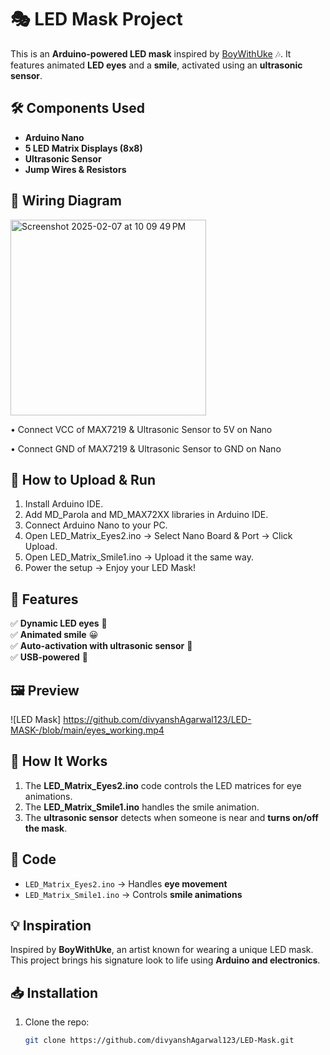 # 🎭 LED Mask Project  

This is an **Arduino-powered LED mask** inspired by [BoyWithUke](https://boywithuke.com/) 🎶. It features animated **LED eyes** and a **smile**, activated using an **ultrasonic sensor**.

## 🛠️ Components Used  
- **Arduino Nano**  
- **5 LED Matrix Displays (8x8)**  
- **Ultrasonic Sensor**  
- **Jump Wires & Resistors**

## 🔌 Wiring Diagram  
<img width="313" alt="Screenshot 2025-02-07 at 10 09 49 PM" src="https://github.com/user-attachments/assets/be36f49c-3193-4275-8c4c-176da091de9b" />
	
 •	Connect VCC of MAX7219 & Ultrasonic Sensor to 5V on Nano
	
 •	Connect GND of MAX7219 & Ultrasonic Sensor to GND on Nano
 
 ## 🚀 How to Upload & Run
1.	Install Arduino IDE.
2.	Add MD_Parola and MD_MAX72XX libraries in Arduino IDE.
3.	Connect Arduino Nano to your PC.
4.	Open LED_Matrix_Eyes2.ino → Select Nano Board & Port → Click Upload.
5.	Open LED_Matrix_Smile1.ino → Upload it the same way.
6.	Power the setup → Enjoy your LED Mask!

## 🚀 Features  
✅ **Dynamic LED eyes** 👀  
✅ **Animated smile** 😀  
✅ **Auto-activation with ultrasonic sensor** 🛑  
✅ **USB-powered** 🔌  

## 🖼️ Preview  
![LED Mask] https://github.com/divyanshAgarwal123/LED-MASK-/blob/main/eyes_working.mp4

## 🔧 How It Works  
1. The **LED_Matrix_Eyes2.ino** code controls the LED matrices for eye animations.  
2. The **LED_Matrix_Smile1.ino** handles the smile animation.  
3. The **ultrasonic sensor** detects when someone is near and **turns on/off the mask**.  

## 📜 Code  
- `LED_Matrix_Eyes2.ino` → Handles **eye movement**  
- `LED_Matrix_Smile1.ino` → Controls **smile animations**  

## 💡 Inspiration  
Inspired by **BoyWithUke**, an artist known for wearing a unique LED mask. This project brings his signature look to life using **Arduino and electronics**.  

## 📥 Installation  
1. Clone the repo:  
   ```sh
   git clone https://github.com/divyanshAgarwal123/LED-Mask.git
